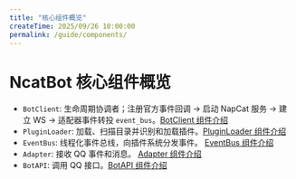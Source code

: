 ```yaml
---
title: "核心组件概览"
createTime: 2025/09/26 10:00:00
permalink: /guide/components/
---
```


# NcatBot 核心组件概览

- `BotClient`: 生命周期协调者；注册官方事件回调 → 启动 NapCat 服务 → 建立 WS → 适配器事件转投 `event_bus`。[BotClient 组件介绍](./2.%20BotClient.md)
- `PluginLoader`: 加载、扫描目录并识别和加载插件。[PluginLoader 组件介绍](./6.%20PluginLoader.md)
- `EventBus`: 线程化事件总线，向插件系统分发事件。 [EventBus 组件介绍](./4.%20EventBus.md)
- `Adapter`: 接收 QQ 事件和消息。 [Adapter 组件介绍](./5.%20Adapter.md)
- `BotAPI`: 调用 QQ 接口。[BotAPI 组件介绍](./6.%20BotAPI.md)